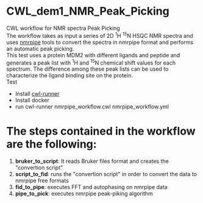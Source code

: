 # CWL_dem1_NMR_Peak_Picking
CWL workflow for NMR spectra Peak Picking  
The workflow takes as input a series of 2D <sup>1</sup>H <sup>15</sup>N HSQC NMR spectra and uses [nmrpipe](https://www.ibbr.umd.edu/nmrpipe/install.html) tools to convert the spectra in nmrpipe format and performs an automatic peak picking.   
This test uses a protein MDM2 with different ligands and peptide and generates a peak list with <sup>1</sup>H and <sup>15</sup>N chemical shift values for each spectrum. The difference among these peak lists can be used to characterize the ligand binding site on the protein.  
Test 
- Install [cwl-runner](https://github.com/common-workflow-language/cwltool)  
- Install docker 
- run cwl-runner nmrpipe_workflow.cwl nmrpipe_workflow.yml
# The steps contained in the workflow are the following:  

1. **bruker_to_script**: It reads Bruker files format and creates the "convertion script"  
2. **script_to_fid**: runs the "convertion script" in order to convert the data to nmrpipe free formats  
3. **fid_to_pipe**: executes FFT and autophasing on nmrpipe data  
4. **pipe_to_pick**: executes nmrpipe peak-piking algorithm